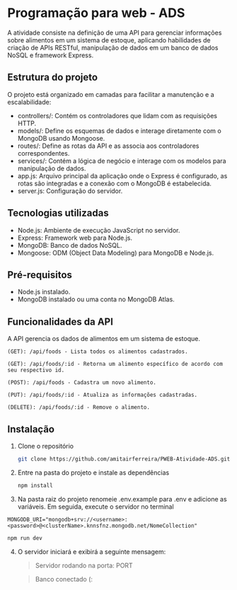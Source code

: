 # Programação para web - ADS
A atividade consiste na definição de uma API para gerenciar informações sobre alimentos em um sistema de estoque, aplicando habilidades de criação de APIs RESTful, manipulação de dados em um banco de dados NoSQL e framework Express.
## Estrutura do projeto
O projeto está organizado em camadas para facilitar a manutenção e a escalabilidade:

- controllers/: Contém os controladores que lidam com as requisições HTTP.
- models/: Define os esquemas de dados e interage diretamente com o MongoDB usando Mongoose.
- routes/: Define as rotas da API e as associa aos controladores correspondentes.
- services/: Contém a lógica de negócio e interage com os modelos para manipulação de dados.
- app.js: Arquivo principal da aplicação onde o Express é configurado, as rotas são integradas e a conexão com o MongoDB é estabelecida.
- server.js: Configuração do servidor.

## Tecnologias utilizadas
- Node.js: Ambiente de execução JavaScript no servidor.
- Express: Framework web para Node.js.
- MongoDB: Banco de dados NoSQL.
- Mongoose: ODM (Object Data Modeling) para MongoDB e Node.js.

## Pré-requisitos
- Node.js instalado.
- MongoDB instalado ou uma conta no MongoDB Atlas.

## Funcionalidades da API
A API gerencia os dados de alimentos em um sistema de estoque.

`(GET): /api/foods - Lista todos os alimentos cadastrados.`

`(GET): /api/foods/:id - Retorna um alimento específico de acordo com seu respectivo id.`

`(POST): /api/foods - Cadastra um novo alimento.`

`(PUT): /api/foods/:id - Atualiza as informações cadastradas.`

`(DELETE): /api/foods/:id - Remove o alimento.`

## Instalação
1. Clone o repositório
   ```bash
   git clone https://github.com/amitairferreira/PWEB-Atividade-ADS.git
    ```
2. Entre na pasta do projeto e instale as dependências
   ```bash
   npm install
    ```
3. Na pasta raiz do projeto renomeie .env.example para .env e adicione as variáveis. Em seguida, execute o servidor no terminal
   
`MONGODB_URI="mongodb+srv://<username>:<password>@<clusterName>.knnsfnz.mongodb.net/NomeCollection"`

   ```bash
   npm run dev
   ```
4. O servidor iniciará e exibirá a seguinte mensagem:
   >Servidor rodando na porta: PORT
   
   >Banco conectado (:
